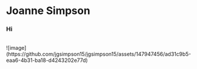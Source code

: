 # Joanne Simpson
### Hi
<br/>
![image](https://github.com/jgsimpson15/jgsimpson15/assets/147947456/ad31c9b5-eaa6-4b31-ba18-d4243202e77d)

<!--
**jgsimpson15/jgsimpson15** is a ✨ _special_ ✨ repository because its `README.md` (this file) appears on your GitHub profile.

Here are some ideas to get you started:

- 🔭 I’m currently working on ...
- 🌱 I’m currently learning ...
- 👯 I’m looking to collaborate on ...
- 🤔 I’m looking for help with ...
- 💬 Ask me about ...
- 📫 How to reach me: ...
- 😄 Pronouns: ...
- ⚡ Fun fact: ...
-->
